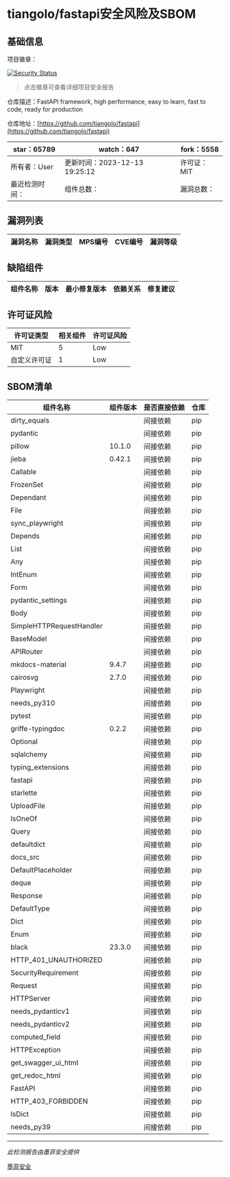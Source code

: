 # tiangolo/fastapi安全风险及SBOM

## 基础信息

项目徽章：

[![Security Status](https://www.murphysec.com/platform3/v31/badge/1735017620955942912.svg)](https://www.murphysec.com/console/report/1724498421639241728/1735017620955942912)

> 点击徽章可查看详细项目安全报告

仓库描述：FastAPI framework, high performance, easy to learn, fast to code, ready for production

仓库地址：[https://github.com/tiangolo/fastapi](https://github.com/tiangolo/fastapi)

| star：65789 | watch：647 | fork：5558 |
| ----------- | -------------- | ------------ |
| 所有者：User | 更新时间：2023-12-13 19:25:12 | 许可证：MIT |
| 最近检测时间： | 组件总数： | 漏洞总数： |




## 漏洞列表

| 漏洞名称 | 漏洞类型 | MPS编号 | CVE编号 | 漏洞等级 |
| ------- | ------ | ------- | ------ | ----- |





## 缺陷组件

| 组件名称 | 版本 | 最小修复版本 | 依赖关系 | 修复建议 |
| -------- | ---- | ------------ | -------- | -------- |





## 许可证风险

| 许可证类型 | 相关组件 | 许可证风险 |
| ---------- | -------- | ---------- |
|MIT|5|Low|
|自定义许可证|1|Low|




## SBOM清单

| 组件名称 | 组件版本 | 是否直接依赖 | 仓库 |
| -------- | -------- | ------------ | ---- |
|dirty_equals||间接依赖|pip|
|pydantic||间接依赖|pip|
|pillow|10.1.0|间接依赖|pip|
|jieba|0.42.1|间接依赖|pip|
|Callable||间接依赖|pip|
|FrozenSet||间接依赖|pip|
|Dependant||间接依赖|pip|
|File||间接依赖|pip|
|sync_playwright||间接依赖|pip|
|Depends||间接依赖|pip|
|List||间接依赖|pip|
|Any||间接依赖|pip|
|IntEnum||间接依赖|pip|
|Form||间接依赖|pip|
|pydantic_settings||间接依赖|pip|
|Body||间接依赖|pip|
|SimpleHTTPRequestHandler||间接依赖|pip|
|BaseModel||间接依赖|pip|
|APIRouter||间接依赖|pip|
|mkdocs-material|9.4.7|间接依赖|pip|
|cairosvg|2.7.0|间接依赖|pip|
|Playwright||间接依赖|pip|
|needs_py310||间接依赖|pip|
|pytest||间接依赖|pip|
|griffe-typingdoc|0.2.2|间接依赖|pip|
|Optional||间接依赖|pip|
|sqlalchemy||间接依赖|pip|
|typing_extensions||间接依赖|pip|
|fastapi||间接依赖|pip|
|starlette||间接依赖|pip|
|UploadFile||间接依赖|pip|
|IsOneOf||间接依赖|pip|
|Query||间接依赖|pip|
|defaultdict||间接依赖|pip|
|docs_src||间接依赖|pip|
|DefaultPlaceholder||间接依赖|pip|
|deque||间接依赖|pip|
|Response||间接依赖|pip|
|DefaultType||间接依赖|pip|
|Dict||间接依赖|pip|
|Enum||间接依赖|pip|
|black|23.3.0|间接依赖|pip|
|HTTP_401_UNAUTHORIZED||间接依赖|pip|
|SecurityRequirement||间接依赖|pip|
|Request||间接依赖|pip|
|HTTPServer||间接依赖|pip|
|needs_pydanticv1||间接依赖|pip|
|needs_pydanticv2||间接依赖|pip|
|computed_field||间接依赖|pip|
|HTTPException||间接依赖|pip|
|get_swagger_ui_html||间接依赖|pip|
|get_redoc_html||间接依赖|pip|
|FastAPI||间接依赖|pip|
|HTTP_403_FORBIDDEN||间接依赖|pip|
|IsDict||间接依赖|pip|
|needs_py39||间接依赖|pip|


------

*此检测报告由墨菲安全提供*

[墨菲安全](www.murphysec.com)